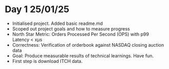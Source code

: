 # Day 1 25/01/25
- Initialised project. Added basic readme.md
- Scoped out project goals and how to measure progress
- North Star Metric: Orders Processed Per Second (OPS) with p99 Latency < xμs
- Correctness: Verification of orderbook against NASDAQ closing auction data
- Goal: Produce measurable results of technical learnings. Have fun.
- First step is download ITCH data.
